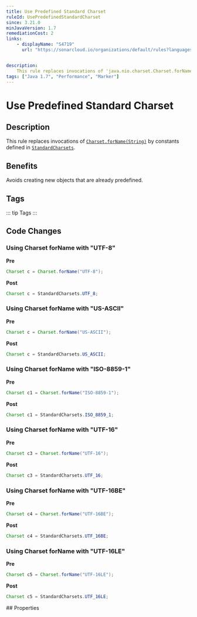```yaml
---
title: Use Predefined Standard Charset
ruleId: UsePredefinedStandardCharset
since: 3.21.0
minJavaVersion: 1.7
remediationCost: 2
links:
    - displayName: "S4719"
      url: "https://sonarcloud.io/organizations/default/rules?languages=java&open=java%3AS4719&q=S4719"


description:
    This rule replaces invocations of 'java.nio.charset.Charset.forName(String)' by references to the respective constants declared in 'java.nio.charset.StandardCharsets'.
tags: ["Java 1.7", "Performance", "Marker"]
---
```


# Use Predefined Standard Charset

## Description

This rule replaces invocations of [`Charset.forName(String)`](https://docs.oracle.com/javase/7/docs/api/java/nio/charset/Charset.html#forName(java.lang.String)) by constants defined in [`StandardCharsets`](https://docs.oracle.com/javase/7/docs/api/java/nio/charset/StandardCharsets.html).


## Benefits

Avoids creating new objects that are already predefined.


## Tags

::: tip Tags
<TagLinks />
:::

## Code Changes


### Using Charset forName with "UTF-8"

__Pre__
```java
Charset c = Charset.forName("UTF-8");
```

__Post__
```java
Charset c = StandardCharsets.UTF_8;
```

### Using Charset forName with "US-ASCII"

__Pre__
```java
Charset c = Charset.forName("US-ASCII");
```

__Post__
```java
Charset c = StandardCharsets.US_ASCII;
```

### Using Charset forName with "ISO-8859-1"
__Pre__
```java
Charset c1 = Charset.forName("ISO-8859-1");
```

__Post__
```java
Charset c1 = StandardCharsets.ISO_8859_1;
```

### Using Charset forName with "UTF-16"
__Pre__
```java
Charset c3 = Charset.forName("UTF-16");
```

__Post__
```java
Charset c3 = StandardCharsets.UTF_16;
```

### Using Charset forName with "UTF-16BE"
__Pre__
```java
Charset c4 = Charset.forName("UTF-16BE");
```

__Post__
```java
Charset c4 = StandardCharsets.UTF_16BE;
```

### Using Charset forName with "UTF-16LE"
__Pre__
```java
Charset c5 = Charset.forName("UTF-16LE");
```

__Post__
```java
Charset c5 = StandardCharsets.UTF_16LE;
```

<VersionNotice />
## Properties

<RuleProperties />
